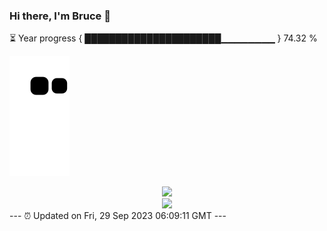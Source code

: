 ### Hi there, I'm Bruce 👋
⏳ Year progress { ██████████████████████▁▁▁▁▁▁▁▁ } 74.32 %

![](https://raw.githubusercontent.com/Swiftie13st/Swiftie13st/main/assets/github-contribution-grid-snake.svg)


<div align="center"> <img src="https://metrics.lecoq.io/Swiftie13st?template=classic&config.timezone=Asia%2FShanghai"> </div>

<div align="center"> <img src="https://github-readme-streak-stats.herokuapp.com/?user=Swiftie13st" /> </div>
---
⏰ Updated on Fri, 29 Sep 2023 06:09:11 GMT
---

